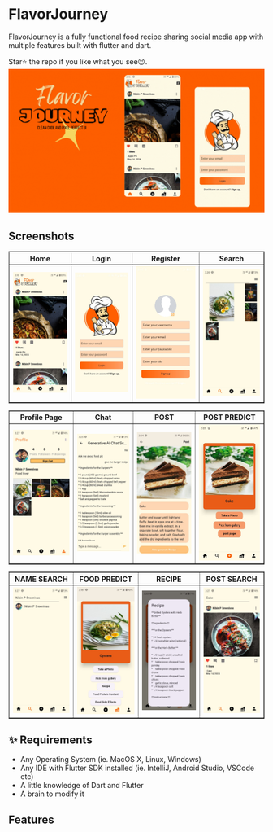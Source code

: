 # FlavorJourney
 
 
FlavorJourney is a fully functional food recipe sharing social media app with multiple features built with flutter and dart.

Star⭐ the repo if you like what you see😉.
![bmi (820 x 360 px)](https://raw.githubusercontent.com/nibinpsreenivas/FlavorJourney/main/pages/Add%20a%20subheading%20(1).gif)
## Screenshots

<table border>
    <tr>
        <th style="text-align:center">Home</th>
      <th style="text-align:center">Login</th>
        <th style="text-align:center">Register</th>
        <th style="text-align:center">Search</th>
    </tr>
    <tr>
        <td><img src="./pages/home.jpg" alt="" width="220"></td>
        <td><img src="./pages/login.jpg" alt="" width="220"></td>
          <td><img src="./pages/register.jpg" alt="" width="220"></td>
         <td><img src="./pages/search.jpg" alt="" width="220"></td>
    <tr>
</table>

<table border>
    <tr>
        <th style="text-align:center">Profile Page</th>
      <th style="text-align:center">Chat</th>
        <th style="text-align:center">POST</th>
        <th style="text-align:center">POST PREDICT</th>
    </tr>
    <tr>
        <td><img src="./pages/profile.jpg" alt="" width="200"></td>
        <td><img src="./pages/chat.jpg" alt="" width="200"></td>
          <td><img src="./pages/post.jpg" alt="" width="200"></td>
         <td><img src="./pages/post predict.jpg" alt="" width="200"></td>
    <tr>
</table>

<table border>
    <tr>
        <th style="text-align:center">NAME SEARCH</th>
      <th style="text-align:center">FOOD PREDICT</th>
        <th style="text-align:center">RECIPE</th>
        <th style="text-align:center">POST SEARCH</th>
    </tr>
    <tr>
        <td><img src="./pages/username.jpg" alt="" width="200"></td>
        <td><img src="./pages/foodfind.jpg" alt="" width="200"></td>
          <td><img src="./pages/recipe.jpg" alt="" width="200"></td>
         <td><img src="./pages/postserach.jpg" alt="" width="200"></td>
    <tr>
</table>




 
## ✨ Requirements

* Any Operating System (ie. MacOS X, Linux, Windows)
* Any IDE with Flutter SDK installed (ie. IntelliJ, Android Studio, VSCode etc)
* A little knowledge of Dart and Flutter
* A brain to modify it
 
## Features
